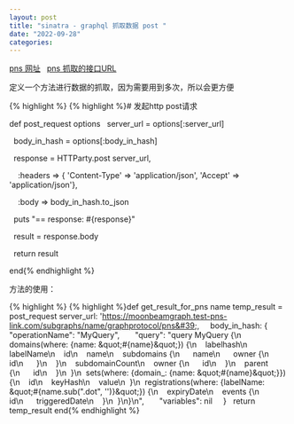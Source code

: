 ```yaml
---
layout: post
title: "sinatra - graphql 抓取数据 post "
date: "2022-09-28"
categories: 
---
```

<p><a href="https://cloud.hasura.io/public/graphiql?endpoint=https%3A%2F%2Fmoonbeamgraph.test-pns-link.com%2Fsubgraphs%2Fname%2Fgraphprotocol%2Fpns">pns 网址</a>&nbsp;&nbsp; <a href="https://moonbeamgraph.test-pns-link.com/subgraphs/name/graphprotocol/pns">pns 抓取的接口URL</a></p>

<p>定义一个方法进行数据的抓取，因为需要用到多次，所以会更方便</p>

{% highlight %}
{% highlight %}# 发起http post请求

def post_request options
&nbsp; server_url = options[:server_url]

&nbsp; body_in_hash = options[:body_in_hash]


&nbsp; response = HTTParty.post server_url,

&nbsp;&nbsp;&nbsp; :headers =&gt; { &#39;Content-Type&#39; =&gt; &#39;application/json&#39;, &#39;Accept&#39; =&gt; &#39;application/json&#39;},

&nbsp;&nbsp;&nbsp; :body =&gt; body_in_hash.to_json


&nbsp; puts &quot;== response: #{response}&quot;


&nbsp; result = response.body

&nbsp; return result

end{% endhighlight %}

<p>方法的使用：</p>

{% highlight %}
{% highlight %}def get_result_for_pns name temp_result = post_request server_url: &#39;https://moonbeamgraph.test-pns-link.com/subgraphs/name/graphprotocol/pns&#39;, &nbsp;&nbsp;&nbsp; body_in_hash: { &nbsp;&nbsp;&nbsp;&nbsp;&nbsp; &quot;operationName&quot;: &quot;MyQuery&quot;, &nbsp;&nbsp;&nbsp;&nbsp;&nbsp; &quot;query&quot;: &quot;query MyQuery {\n&nbsp; domains(where: {name: \&quot;#{name}\&quot;}) {\n&nbsp;&nbsp;&nbsp; labelhash\n&nbsp;&nbsp;&nbsp; labelName\n&nbsp;&nbsp;&nbsp; id\n&nbsp;&nbsp;&nbsp; name\n&nbsp;&nbsp;&nbsp; subdomains {\n&nbsp;&nbsp;&nbsp;&nbsp;&nbsp; name\n&nbsp;&nbsp;&nbsp;&nbsp;&nbsp; owner {\n&nbsp;&nbsp;&nbsp;&nbsp;&nbsp;&nbsp;&nbsp; id\n&nbsp;&nbsp;&nbsp;&nbsp;&nbsp; }\n&nbsp;&nbsp;&nbsp; }\n&nbsp;&nbsp;&nbsp; subdomainCount\n&nbsp;&nbsp;&nbsp; owner {\n&nbsp;&nbsp;&nbsp;&nbsp;&nbsp; id\n&nbsp;&nbsp;&nbsp; }\n&nbsp;&nbsp;&nbsp; parent {\n&nbsp;&nbsp;&nbsp;&nbsp;&nbsp; id\n&nbsp;&nbsp;&nbsp; }\n&nbsp; }\n&nbsp; sets(where: {domain_: {name: \&quot;#{name}\&quot;}}) {\n&nbsp;&nbsp;&nbsp; id\n&nbsp;&nbsp;&nbsp; keyHash\n&nbsp;&nbsp;&nbsp; value\n&nbsp; }\n&nbsp; registrations(where: {labelName: \&quot;#{name.sub(&quot;.dot&quot;, &#39;&#39;)}\&quot;}) {\n&nbsp;&nbsp;&nbsp; expiryDate\n&nbsp;&nbsp;&nbsp; events {\n&nbsp;&nbsp;&nbsp;&nbsp;&nbsp; id\n&nbsp;&nbsp;&nbsp;&nbsp;&nbsp; triggeredDate\n&nbsp;&nbsp;&nbsp; }\n&nbsp; }\n}\n&quot;, &nbsp;&nbsp;&nbsp;&nbsp;&nbsp; &quot;variables&quot;: nil &nbsp;&nbsp;&nbsp; } &nbsp; return temp_result end{% endhighlight %}

<p>&nbsp;</p>

<p>&nbsp;</p>

